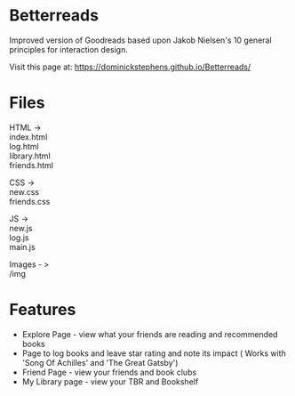 # Betterreads

Improved version of Goodreads based upon Jakob Nielsen's 10 general principles for interaction design. 

Visit this page at: https://dominickstephens.github.io/Betterreads/

# Files
HTML ->   
        index.html  
        log.html  
        library.html  
        friends.html  
         
CSS ->    
        new.css  
        friends.css  
          
JS ->     
        new.js  
        log.js  
        main.js  
    
Images - >   
        /img

# Features
- Explore Page - view what your friends are reading and recommended books
- Page to log books and leave star rating and note its impact ( Works with 'Song Of Achilles' and 'The Great Gatsby')
- Friend Page - view your friends and book clubs
- My Library page - view your TBR and Bookshelf
